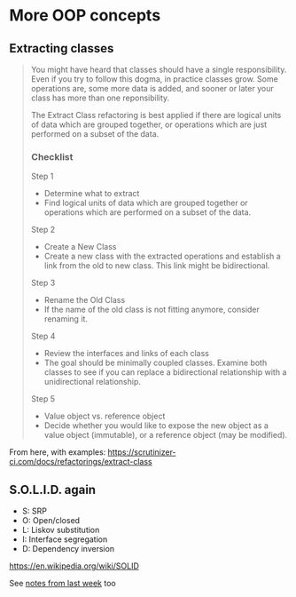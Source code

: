 # More OOP concepts

## Extracting classes

> You might have heard that classes should have a single responsibility. Even if you try to follow this dogma, in practice classes grow. Some operations are, some more data is added, and sooner or later your class has more than one reponsibility.
> 
> The Extract Class refactoring is best applied if there are logical units of data which are grouped together, or operations which are just performed on a subset of the data.
>
> ### Checklist
> 
> Step 1  
> - Determine what to extract
> - Find logical units of data which are grouped together or operations which are performed on a subset of the data.
>
> Step 2  
> - Create a New Class
> - Create a new class with the extracted operations and establish a link from the old to new class. This link might be bidirectional. 
>
> Step 3  
> - Rename the Old Class
> - If the name of the old class is not fitting anymore, consider renaming it. 
>
> Step 4  
> - Review the interfaces and links of each class
> - The goal should be minimally coupled classes. Examine both classes to see if you can replace a bidirectional relationship with a unidirectional relationship. 
>
> Step 5  
> - Value object vs. reference object
> - Decide whether you would like to expose the new object as a value object (immutable), or a reference object (may be modified).

From here, with examples: <https://scrutinizer-ci.com/docs/refactorings/extract-class>

## S.O.L.I.D. again

- S: SRP
- O: Open/closed
- L: Liskov substitution
- I: Interface segregation
- D: Dependency inversion

<https://en.wikipedia.org/wiki/SOLID>

See [notes from last week](../week-1/oop-concepts.md) too